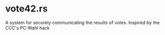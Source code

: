 # vote42.rs
A system for securely communicating the results of votes. Inspired by the CCC's PC-Wahl hack
